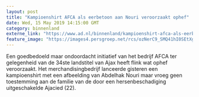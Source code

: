 ```yaml
---
layout: post
title: "Kampioenshirt AFCA als eerbetoon aan Nouri veroorzaakt ophef"
date: Wed, 15 May 2019 14:15:00 GMT
category: binnenland
externe_link: "https://www.ad.nl/binnenland/kampioenshirt-afca-als-eerbetoon-aan-nouri-veroorzaakt-ophef~a48f26ab/"
feature_image: "https://images4.persgroep.net/rcs/ozNerC9_SMQ41hI0SEtXgpWQLfs/diocontent/148432060/_fitwidth/400/?appId=21791a8992982cd8da851550a453bd7f&quality=0.7"
---
```


Een goedbedoeld maar ondoordacht initiatief van het bedrijf AFCA ter gelegenheid van de 34ste landstitel van Ajax heeft flink wat ophef veroorzaakt. Het merchandisingbedrijf lanceerde gisteren een kampioenshirt met een afbeelding van Abdelhak Nouri maar vroeg geen toestemming aan de familie van de door een hersenbeschadiging uitgeschakelde Ajacied (22).
